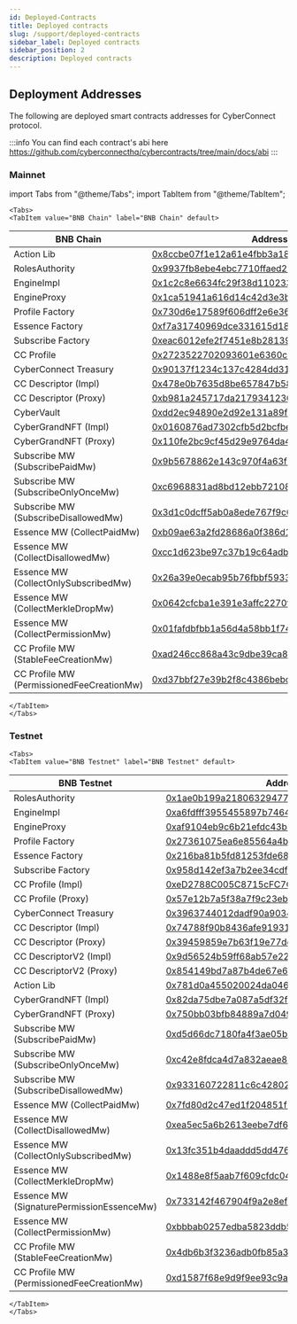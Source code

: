 ```yaml
---
id: Deployed-Contracts
title: Deployed contracts
slug: /support/deployed-contracts
sidebar_label: Deployed contracts
sidebar_position: 2
description: Deployed contracts
---
```


## Deployment Addresses

The following are deployed smart contracts addresses for CyberConnect protocol.

:::info
You can find each contract's abi here https://github.com/cyberconnecthq/cybercontracts/tree/main/docs/abi
:::

### Mainnet

import Tabs from "@theme/Tabs";
import TabItem from "@theme/TabItem";

```mdx-code-block
<Tabs>
<TabItem value="BNB Chain" label="BNB Chain" default>
```

| BNB Chain                                 | Address                                                                                                              |
| ----------------------------------------- | -------------------------------------------------------------------------------------------------------------------- |
| Action Lib                                | [0x8ccbe07f1e12a61e4fbb3a1895d35dce001ff73a](https://bscscan.com/address/0x8ccbe07f1e12a61e4fbb3a1895d35dce001ff73a) |
| RolesAuthority                            | [0x9937fb8ebe4ebc7710ffaed246584603f390be3e](https://bscscan.com/address/0x9937fb8ebe4ebc7710ffaed246584603f390be3e) |
| EngineImpl                                | [0x1c2c8e6634fc29f38d110233b5370a1b7ebbb6e5](https://bscscan.com/address/0x1c2c8e6634fc29f38d110233b5370a1b7ebbb6e5) |
| EngineProxy                               | [0x1ca51941a616d14c42d3e3b9e6e687d7f5054c3a](https://bscscan.com/address/0x1ca51941a616d14c42d3e3b9e6e687d7f5054c3a) |
| Profile Factory                           | [0x730d6e17589f606dff2e6e36c7abd8a8c2b40f91](https://bscscan.com/address/0x730d6e17589f606dff2e6e36c7abd8a8c2b40f91) |
| Essence Factory                           | [0xf7a31740969dce331615d189d355e5edf2b80b70](https://bscscan.com/address/0xf7a31740969dce331615d189d355e5edf2b80b70) |
| Subscribe Factory                         | [0xeac6012efe2f7451e8b28139e8d23bb3b540fecb](https://bscscan.com/address/0xeac6012efe2f7451e8b28139e8d23bb3b540fecb) |
| CC Profile                                | [0x2723522702093601e6360cae665518c4f63e9da6](https://bscscan.com/address/0x2723522702093601e6360cae665518c4f63e9da6) |
| CyberConnect Treasury                     | [0x90137f1234c137c4284dd317303f2717c871f70a](https://bscscan.com/address/0x90137f1234c137c4284dd317303f2717c871f70a) |
| CC Descriptor (Impl)                      | [0x478e0b7635d8be657847b58198c652b4a091708b](https://bscscan.com/address/0x478e0b7635d8be657847b58198c652b4a091708b) |
| CC Descriptor (Proxy)                     | [0xb981a245717da217934123026b531834aa80896d](https://bscscan.com/address/0xb981a245717da217934123026b531834aa80896d) |
| CyberVault                                | [0xdd2ec94890e2d92e131a89f73bfe124137e0c10e](https://bscscan.com/address/0xdd2ec94890e2d92e131a89f73bfe124137e0c10e) |
| CyberGrandNFT (Impl)                      | [0x0160876ad7302cfb5d2bcfbe664a436a69383a12](https://bscscan.com/address/0x0160876ad7302cfb5d2bcfbe664a436a69383a12) |
| CyberGrandNFT (Proxy)                     | [0x110fe2bc9cf45d29e9764da4f6274abf13111efc](https://bscscan.com/address/0x110fe2bc9cf45d29e9764da4f6274abf13111efc) |
| Subscribe MW (SubscribePaidMw)            | [0x9b5678862e143c970f4a63f57dd8a677f5942c40](https://bscscan.com/address/0x9b5678862e143c970f4a63f57dd8a677f5942c40) |
| Subscribe MW (SubscribeOnlyOnceMw)        | [0xc6968831ad8bd12ebb72108f6e4c51432580870d](https://bscscan.com/address/0xc6968831ad8bd12ebb72108f6e4c51432580870d) |
| Subscribe MW (SubscribeDisallowedMw)      | [0x3d1c0dcff5ab0a8ede767f9c094b9e12940f6428](https://bscscan.com/address/0x3d1c0dcff5ab0a8ede767f9c094b9e12940f6428) |
| Essence MW (CollectPaidMw)                | [0xb09ae63a2fd28686a0f386d1ddfd4b53687bf298](https://bscscan.com/address/0xb09ae63a2fd28686a0f386d1ddfd4b53687bf298) |
| Essence MW (CollectDisallowedMw)          | [0xcc1d623be97c37b19c64adbd35390260460b92e7](https://bscscan.com/address/0xcc1d623be97c37b19c64adbd35390260460b92e7) |
| Essence MW (CollectOnlySubscribedMw)      | [0x26a39e0ecab95b76fbbf593331e25caaa13f83c7](https://bscscan.com/address/0x26a39e0ecab95b76fbbf593331e25caaa13f83c7) |
| Essence MW (CollectMerkleDropMw)          | [0x0642cfcba1e391e3affc2270fd2a20e468bceeaa](https://bscscan.com/address/0x0642cfcba1e391e3affc2270fd2a20e468bceeaa) |
| Essence MW (CollectPermissionMw)          | [0x01fafdbfbb1a56d4a58bb1f7472fb866922ff6c4](https://bscscan.com/address/0x01fafdbfbb1a56d4a58bb1f7472fb866922ff6c4) |
| CC Profile MW (StableFeeCreationMw)       | [0xad246cc868a43c9dbe39ca814860b88714e20822](https://bscscan.com/address/0xad246cc868a43c9dbe39ca814860b88714e20822) |
| CC Profile MW (PermissionedFeeCreationMw) | [0xd37bbf27e39b2f8c4386bebccda0850eeffd2a82](https://bscscan.com/address/0xd37bbf27e39b2f8c4386bebccda0850eeffd2a82) |

```mdx-code-block
</TabItem>
</Tabs>
```

### Testnet

```mdx-code-block
<Tabs>
<TabItem value="BNB Testnet" label="BNB Testnet" default>
```

| BNB Testnet                               | Address                                                                                                                      |
| ----------------------------------------- | ---------------------------------------------------------------------------------------------------------------------------- |
| RolesAuthority                            | [0x1ae0b199a2180632947721d9c5ebc9daf0ec10e5](https://testnet.bscscan.com/address/0x1ae0b199a2180632947721d9c5ebc9daf0ec10e5) |
| EngineImpl                                | [0xa6fdfff3955455897b746432f945eab3b5fb5c1f](https://testnet.bscscan.com/address/0xa6fdfff3955455897b746432f945eab3b5fb5c1f) |
| EngineProxy                               | [0xaf9104eb9c6b21efdc43baaaee70662d6cce8798](https://testnet.bscscan.com/address/0xaf9104eb9c6b21efdc43baaaee70662d6cce8798) |
| Profile Factory                           | [0x27361075ea6e85564a4b00f5828235fc4c8c2e32](https://testnet.bscscan.com/address/0x27361075ea6e85564a4b00f5828235fc4c8c2e32) |
| Essence Factory                           | [0x216ba81b5fd81253fde6888039c6001d6f891efb](https://testnet.bscscan.com/address/0x216ba81b5fd81253fde6888039c6001d6f891efb) |
| Subscribe Factory                         | [0x958d142ef3a7b2ee34cdf1f81c135fb91a454a5c](https://testnet.bscscan.com/address/0x958d142ef3a7b2ee34cdf1f81c135fb91a454a5c) |
| CC Profile (Impl)                         | [0xeD2788C005C8715cFC7C2A29fF81B40b479Cc6fb](https://testnet.bscscan.com/address/0xeD2788C005C8715cFC7C2A29fF81B40b479Cc6fb) |
| CC Profile (Proxy)                        | [0x57e12b7a5f38a7f9c23ebd0400e6e53f2a45f271](https://testnet.bscscan.com/address/0x57e12b7a5f38a7f9c23ebd0400e6e53f2a45f271) |
| CyberConnect Treasury                     | [0x3963744012dadf90a9034ea1068f53108b1a3834](https://testnet.bscscan.com/address/0x3963744012dadf90a9034ea1068f53108b1a3834) |
| CC Descriptor (Impl)                      | [0x74788f90b8436afe91931c17a01023bce5d89c0f](https://testnet.bscscan.com/address/0x74788f90b8436afe91931c17a01023bce5d89c0f) |
| CC Descriptor (Proxy)                     | [0x39459859e7b63f19e77ddcc38f65a519d88dba8a](https://testnet.bscscan.com/address/0x39459859e7b63f19e77ddcc38f65a519d88dba8a) |
| CC DescriptorV2 (Impl)                    | [0x9d56524b59ff68ab57e22b8384cb5dcf9ce2068d](https://testnet.bscscan.com/address/0x9d56524b59ff68ab57e22b8384cb5dcf9ce2068d) |
| CC DescriptorV2 (Proxy)                   | [0x854149bd7a87b4de67e642d792b4ae7954835844](https://testnet.bscscan.com/address/0x854149bd7a87b4de67e642d792b4ae7954835844) |
| Action Lib                                | [0x781d0a455020024da046f823d9ea076b76a873f3](https://testnet.bscscan.com/address/0x781d0a455020024da046f823d9ea076b76a873f3) |
| CyberGrandNFT (Impl)                      | [0x82da75dbe7a087a5df32f0f4cc22da269369e922](https://testnet.bscscan.com/address/0x82da75dbe7a087a5df32f0f4cc22da269369e922) |
| CyberGrandNFT (Proxy)                     | [0x750bb03bfb84889a7d049969fb26ab53ea2e1541](https://testnet.bscscan.com/address/0x750bb03bfb84889a7d049969fb26ab53ea2e1541) |
| Subscribe MW (SubscribePaidMw)            | [0xd5d66dc7180fa4f3ae05b66ee34793146db6e3e9](https://testnet.bscscan.com/address/0xd5d66dc7180fa4f3ae05b66ee34793146db6e3e9) |
| Subscribe MW (SubscribeOnlyOnceMw)        | [0xc42e8fdca4d7a832aeae8355834ea71fd8439e1f](https://testnet.bscscan.com/address/0xc42e8fdca4d7a832aeae8355834ea71fd8439e1f) |
| Subscribe MW (SubscribeDisallowedMw)      | [0x933160722811c6c42802bea059674aa2446cd731](https://testnet.bscscan.com/address/0x933160722811c6c42802bea059674aa2446cd731) |
| Essence MW (CollectPaidMw)                | [0x7fd80d2c47ed1f204851f2809f54f5a31e4d55a3](https://testnet.bscscan.com/address/0x7fd80d2c47ed1f204851f2809f54f5a31e4d55a3) |
| Essence MW (CollectDisallowedMw)          | [0xea5ec5a6b2613eebe7df63a6ac394759514baa3f](https://testnet.bscscan.com/address/0xea5ec5a6b2613eebe7df63a6ac394759514baa3f) |
| Essence MW (CollectOnlySubscribedMw)      | [0x13fc351b4daaddd5dd4768ca62f41a10fe548642](https://testnet.bscscan.com/address/0x13fc351b4daaddd5dd4768ca62f41a10fe548642) |
| Essence MW (CollectMerkleDropMw)          | [0x1488e8f5aab7f609cfdc04997d5c73e4d7b6ad0d](https://testnet.bscscan.com/address/0x1488e8f5aab7f609cfdc04997d5c73e4d7b6ad0d) |
| Essence MW (SignaturePermissionEssenceMw) | [0x733142f467904f9a2e8efa0119523d3cc7a99b0b](https://testnet.bscscan.com/address/0x733142f467904f9a2e8efa0119523d3cc7a99b0b) |
| Essence MW (CollectPermissionMw)          | [0xbbbab0257edba5823ddb5aa62c08f07bd0d302d9](https://testnet.bscscan.com/address/0xbbbab0257edba5823ddb5aa62c08f07bd0d302d9) |
| CC Profile MW (StableFeeCreationMw)       | [0x4db6b3f3236adb0fb85a3957e740f07481c1dc99](https://testnet.bscscan.com/address/0x4db6b3f3236adb0fb85a3957e740f07481c1dc99) |
| CC Profile MW (PermissionedFeeCreationMw) | [0xd1587f68e9d9f9ee93c9aa6fc60c7da414e90818](https://testnet.bscscan.com/address/0xd1587f68e9d9f9ee93c9aa6fc60c7da414e90818) |

```mdx-code-block
</TabItem>
</Tabs>
```
